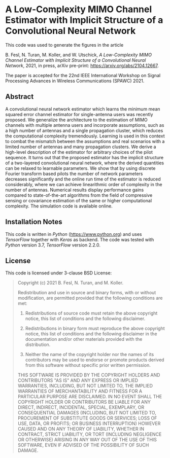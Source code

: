 # A Low-Complexity MIMO Channel Estimator with Implicit Structure of a Convolutional Neural Network

This code was used to generate the figures in the article

B. Fesl, N. Turan, M. Koller, and W. Utschick, _A Low-Complexity MIMO Channel Estimator with Implicit Structure of a Convolutional Neural Network_, 2021, in press, arXiv pre-print: https://arxiv.org/abs/2104.12667. 

The paper is accepted for the 22nd IEEE International Workshop on Signal Processing Advances in Wireless Communications (SPAWC) 2021.

## Abstract
A convolutional neural network estimator which
learns the minimum mean squared error channel estimator for
single-antenna users was recently proposed. We generalize the
architecture to the estimation of MIMO channels with multiple antenna
users and incorporate assumptions, such as a high number
of antennas and a single propagation cluster, which reduces
the computational complexity tremendously. Learning is used in
this context to combat the mismatch between the assumptions
and real scenarios with a limited number of antennas and many
propagation clusters. We derive a high-level description of the
estimator for arbitrary choices of the pilot sequence. It turns
out that the proposed estimator has the implicit structure of
a two-layered convolutional neural network, where the derived
quantities can be relaxed to learnable parameters. We show that
by using discrete Fourier transform based pilots the number of
network parameters decreases significantly and the online run
time of the estimator is reduced considerably, where we can
achieve linearithmic order of complexity in the number of antennas.
Numerical results display performance gains compared to
state-of-the-art algorithms from the field of compressive sensing
or covariance estimation of the same or higher computational
complexity. The simulation code is available online.

## Installation Notes
This code is written in _Python_ (https://www.python.org) and uses _TensorFlow_ together with _Keras_ as backend.
The code was tested with _Python_ version 3.7, _TensorFlow_ version 2.2.0.
## License
This code is licensed under 3-clause BSD License:

>Copyright (c) 2021 B. Fesl, N. Turan, and M. Koller.
>
>Redistribution and use in source and binary forms, with or without modification, are permitted provided that the following conditions are met:
>
>1. Redistributions of source code must retain the above copyright notice, this list of conditions and the following disclaimer.
>
>2. Redistributions in binary form must reproduce the above copyright notice, this list of conditions and the following disclaimer in the documentation and/or other materials provided with the distribution.
>
>3. Neither the name of the copyright holder nor the names of its contributors may be used to endorse or promote products derived from this software without specific prior written permission.
>
>THIS SOFTWARE IS PROVIDED BY THE COPYRIGHT HOLDERS AND CONTRIBUTORS "AS IS" AND ANY EXPRESS OR IMPLIED WARRANTIES, INCLUDING, BUT NOT LIMITED TO, THE IMPLIED WARRANTIES OF MERCHANTABILITY AND FITNESS FOR A PARTICULAR PURPOSE ARE DISCLAIMED. IN NO EVENT SHALL THE COPYRIGHT HOLDER OR CONTRIBUTORS BE LIABLE FOR ANY DIRECT, INDIRECT, INCIDENTAL, SPECIAL, EXEMPLARY, OR CONSEQUENTIAL DAMAGES (INCLUDING, BUT NOT LIMITED TO, PROCUREMENT OF SUBSTITUTE GOODS OR SERVICES; LOSS OF USE, DATA, OR PROFITS; OR BUSINESS INTERRUPTION) HOWEVER CAUSED AND ON ANY THEORY OF LIABILITY, WHETHER IN CONTRACT, STRICT LIABILITY, OR TORT (INCLUDING NEGLIGENCE OR OTHERWISE) ARISING IN ANY WAY OUT OF THE USE OF THIS SOFTWARE, EVEN IF ADVISED OF THE POSSIBILITY OF SUCH DAMAGE.
